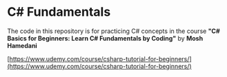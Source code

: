 # C# Fundamentals

The code in this repository is for practicing C# concepts in the course **"C# Basics for Beginners: Learn C# Fundamentals by Coding"** by **Mosh Hamedani**

[https://www.udemy.com/course/csharp-tutorial-for-beginners/](https://www.udemy.com/course/csharp-tutorial-for-beginners/)
